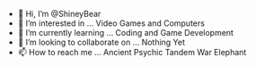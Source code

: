 - 👋 Hi, I’m @ShineyBear
- 👀 I’m interested in ... Video Games and Computers
- 🌱 I’m currently learning ... Coding and Game Development
- 💞️ I’m looking to collaborate on ... Nothing Yet
- 📫 How to reach me ... Ancient Psychic Tandem War Elephant

<!---
ShineyBear/ShineyBear is a ✨ special ✨ repository because its `README.md` (this file) appears on your GitHub profile.
You can click the Preview link to take a look at your changes.
--->
